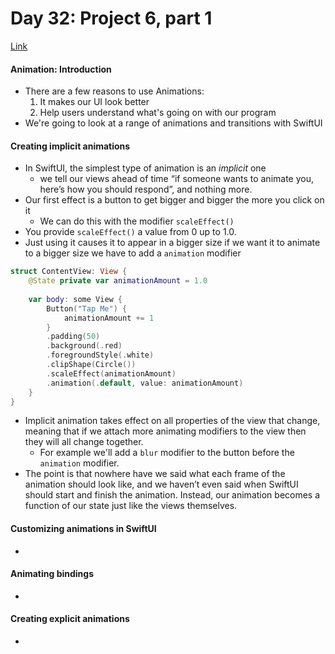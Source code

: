 # Day 32: Project 6, part 1
[Link](https://www.hackingwithswift.com/100/swiftui/32)

#### Animation: Introduction
* There are a few reasons to use Animations:
  1. It makes our UI look better
  2. Help users understand what's going on with our program
* We're going to look at a range of animations and transitions with SwiftUI

#### Creating implicit animations
* In SwiftUI, the simplest type of animation is an *implicit* one
  * we tell our views ahead of time “if someone wants to animate you, here’s how you should respond”, and nothing more. 
* Our first effect is a button to get bigger and bigger the more you click on it
  * We can do this with the modifier `scaleEffect()`
* You provide `scaleEffect()` a value from 0 up to 1.0.
* Just using it causes it to appear in a bigger size if we want it to animate to a bigger size we have to add a `animation` modifier
``` swift
struct ContentView: View {
	@State private var animationAmount = 1.0
	
    var body: some View {
		Button("Tap Me") {
			animationAmount += 1
		}
		.padding(50)
		.background(.red)
		.foregroundStyle(.white)
		.clipShape(Circle())
		.scaleEffect(animationAmount)
		.animation(.default, value: animationAmount)
    }
}
```
* Implicit animation takes effect on all properties of the view that change, meaning that if we attach more animating modifiers to the view then they will all change together.
  * For example we'll add a `blur` modifier to the button before the `animation` modifier.
* The point is that nowhere have we said what each frame of the animation should look like, and we haven’t even said when SwiftUI should start and finish the animation. Instead, our animation becomes a function of our state just like the views themselves.

#### Customizing animations in SwiftUI
* 

#### Animating bindings
* 

#### Creating explicit animations
* 